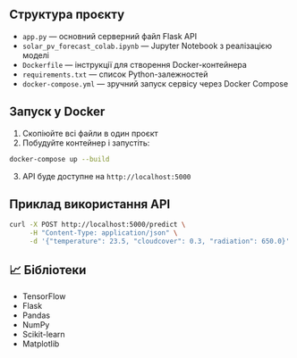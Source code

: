 ## Структура проєкту

- `app.py` — основний серверний файл Flask API
- `solar_pv_forecast_colab.ipynb` — Jupyter Notebook з реалізацією моделі
- `Dockerfile` — інструкції для створення Docker-контейнера
- `requirements.txt` — список Python-залежностей
- `docker-compose.yml` — зручний запуск сервісу через Docker Compose

## Запуск у Docker

1. Скопіюйте всі файли в один проєкт
2. Побудуйте контейнер і запустіть:

```bash
docker-compose up --build
```

3. API буде доступне на `http://localhost:5000`

## Приклад використання API

```bash
curl -X POST http://localhost:5000/predict \
     -H "Content-Type: application/json" \
     -d '{"temperature": 23.5, "cloudcover": 0.3, "radiation": 650.0}'
```
## 📈 Бібліотеки

- TensorFlow
- Flask
- Pandas
- NumPy
- Scikit-learn
- Matplotlib


